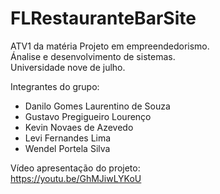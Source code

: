 # FLRestauranteBarSite
ATV1 da matéria Projeto em empreendedorismo. <br>
Ánalise e desenvolvimento de sistemas. <br>
Universidade nove de julho. <br>

Integrantes do grupo:
- Danilo Gomes Laurentino de Souza
- Gustavo Pregigueiro Lourenço
- Kevin Novaes de Azevedo
- Levi Fernandes Lima
- Wendel Portela Silva

Vídeo apresentação do projeto: <br>
https://youtu.be/GhMJiwLYKoU
